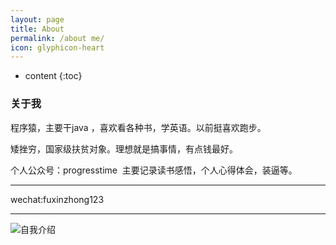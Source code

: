 ```yaml
---
layout: page
title: About
permalink: /about me/
icon: glyphicon-heart
---
```



* content
{:toc}


### 关于我

程序猿，主要干java ，喜欢看各种书，学英语。以前挺喜欢跑步。

矮挫穷，国家级扶贫对象。理想就是搞事情，有点钱最好。

个人公众号：progresstime  主要记录读书感悟，个人心得体会，装逼等。

---

wechat:fuxinzhong123

---

![自我介绍](http://7xpuj1.com1.z0.glb.clouddn.com/img-71d3e5413cb45f8dd400bef4017f5185%281%29.jpg)

